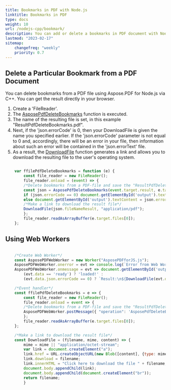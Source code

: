 ```yaml
---
title: Bookmarks in PDF with Node.js
linktitle: Bookmarks in PDF
type: docs
weight: 10
url: /nodejs-cpp/bookmark/
description: You can add or delete a bookmarks in PDF document with Node.js.
lastmod: "2023-02-17"
sitemap:
    changefreq: "weekly"
    priority: 0.7
---
```


## Delete a Particular Bookmark from a PDF Document

You can delete bookmarks from a PDF file using Aspose.PDF for Node.js via C++. You can get the result directly in your browser.

1. Create a 'FileReader'.
1. The [AsposePdfDeleteBookmarks](https://reference.aspose.com/pdf/nodejs-cpp/organize/asposepdfdeletebookmarks/) function is executed.
1. The name of the resulting file is set, in this example "ResultPdfDeleteBookmarks.pdf".
1. Next, if the 'json.errorCode' is 0, then your DownloadFile is given the name you specified earlier. If the 'json.errorCode' parameter is not equal to 0 and, accordingly, there will be an error in your file, then information about such an error will be contained in the 'json.errorText' file.
1. As a result, the [DownloadFile](https://reference.aspose.com/pdf/nodejs-cpp/misc/downloadfile/) function generates a link and allows you to download the resulting file to the user's operating system.

```js

    var ffilePdfDeleteBookmarks = function (e) {
        const file_reader = new FileReader();
        file_reader.onload = (event) => {
        /*Delete bookmarks from a PDF-file and save the "ResultPdfDeleteBookmarks.pdf"*/
        const json = AsposePdfDeleteBookmarks(event.target.result, e.target.files[0].name, "ResultPdfDeleteBookmarks.pdf");
        if (json.errorCode == 0) document.getElementById('output').textContent = json.fileNameResult;
        else document.getElementById('output').textContent = json.errorText;
        /*Make a link to download the result file*/
        DownloadFile(json.fileNameResult, "application/pdf");
        };
        file_reader.readAsArrayBuffer(e.target.files[0]);
    };
```

## Using Web Workers

```js

    /*Create Web Worker*/
    const AsposePDFWebWorker = new Worker("AsposePDFforJS.js");
    AsposePDFWebWorker.onerror = evt => console.log(`Error from Web Worker: ${evt.message}`);
    AsposePDFWebWorker.onmessage = evt => document.getElementById('output').textContent = 
        (evt.data == 'ready') ? 'loaded!' :
        (evt.data.json.errorCode == 0) ? `Result:\n${DownloadFile(evt.data.json.fileNameResult, "application/pdf", evt.data.params[0])}` : `Error: ${evt.data.json.errorText}`;

    /*Event handler*/
    const ffilePdfDeleteBookmarks = e => {
        const file_reader = new FileReader();
        file_reader.onload = event => {
        /*Delete bookmarks from a PDF-file and save the "ResultPdfDeleteBookmarks.pdf" - Ask Web Worker*/
        AsposePDFWebWorker.postMessage({ "operation": 'AsposePdfDeleteBookmarks', "params": [event.target.result, e.target.files[0].name, "ResultPdfDeleteBookmarks.pdf"] }, [event.target.result]);
        };
        file_reader.readAsArrayBuffer(e.target.files[0]);
    };

    /*Make a link to download the result file*/
    const DownloadFile = (filename, mime, content) => {
        mime = mime || "application/octet-stream";
        var link = document.createElement("a"); 
        link.href = URL.createObjectURL(new Blob([content], {type: mime}));
        link.download = filename;
        link.innerHTML = "Click here to download the file " + filename;
        document.body.appendChild(link); 
        document.body.appendChild(document.createElement("br"));
        return filename;
        }
```

